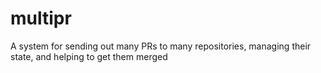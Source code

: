 # multipr
A system for sending out many PRs to many repositories, managing their state, and helping to get them merged
